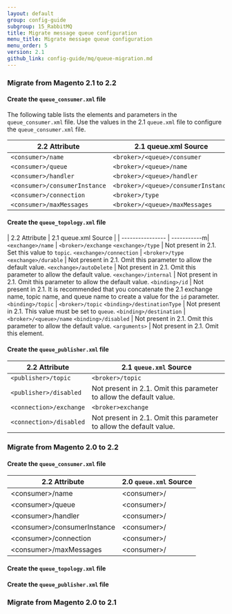 ```yaml
---
layout: default
group: config-guide
subgroup: 15_RabbitMQ
title: Migrate message queue configuration
menu_title: Migrate message queue configuration
menu_order: 5
version: 2.1
github_link: config-guide/mq/queue-migration.md
---
```


### Migrate from Magento 2.1 to 2.2 ###


#### Create the `queue_consumer.xml` file ####

The following table lists the elements and parameters in the `queue_consumer.xml` file. Use the values in the 2.1 `queue.xml` file to configure the `queue_consumer.xml` file.


| 2.2 Attribute  | 2.1 queue.xml Source |
| ---------------- | ----------- |
`<consumer>/name`   | `<broker>/<queue>/consumer`
`<consumer>/queue`  | `<broker>/<queue>/name`
`<consumer>/handler`          | `<broker>/<queue>/handler`
`<consumer>/consumerInstance`  | `<broker>/<queue>/consumerInstance`
`<consumer>/connection`       | `<broker>/type`
`<consumer>/maxMessages`     | `<broker>/<queue>/maxMessages`


#### Create the `queue_topology.xml` file ####

| 2.2 Attribute  | 2.1 queue.xml Source |
| ---------------- | -----------m|
`<exchange>/name` | `<broker>/exchange`
`<exchange>/type` | Not present in 2.1. Set this value to `topic`.
`<exchange>/connection` | `<broker>/type`
`<exchange>/durable` | Not present in 2.1. Omit this parameter to allow the default value.
`<exchange>/autoDelete` | Not present in 2.1. Omit this parameter to allow the default value.
`<exchange>/internal` | Not present in 2.1. Omit this parameter to allow the default value.
`<binding>/id` | Not present in 2.1. It is recommended that you concatenate the 2.1 exchange name, topic name, and queue name to create a value for the `id` parameter.
`<binding>/topic` | `<broker>/topic`
`<binding>/destinationType` | Not present in 2.1. This value must be set to `queue`.
`<binding>/destination` | `<broker>/<queue>/name`
`<binding>/disabled` | Not present in 2.1. Omit this parameter to allow the default value.
`<arguments>` | Not present in 2.1. Omit this element.

#### Create the `queue_publisher.xml` file ####

| 2.2 Attribute  | 2.1 `queue.xml` Source |
| ---------------- | ----------- |
`<publisher>/topic` | `<broker>/topic`
`<publisher>/disabled` | Not present in 2.1. Omit this parameter to allow the default value.
`<connection>/exchange` | `<broker>exchange`
`<connection>/disabled` | Not present in 2.1. Omit this parameter to allow the default value.

### Migrate from Magento 2.0 to 2.2 ###


#### Create the `queue_consumer.xml` file ####

2.2 Attribute        | 2.0 `queue.xml` Source
---------------- | -----------
\<consumer>/name   | \<consumer>/
\<consumer>/queue  | \<consumer>/
\<consumer>/handler          | \<consumer>/
\<consumer>/consumerInstance | \<consumer>/
\<consumer>/connection       | \<consumer>/
\<consumer>/maxMessages     | \<consumer>/


#### Create the `queue_topology.xml` file ####

#### Create the `queue_publisher.xml` file ####


### Migrate from Magento 2.0 to 2.1 ###
